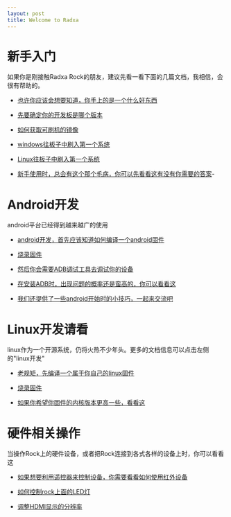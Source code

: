 ```yaml
---
layout: post
title: Welcome to Radxa
---
```


# 新手入门

如果你是刚接触Radxa Rock的朋友，建议先看一看下面的几篇文档，我相信，会很有帮助的。

* [也许你应该会想要知道，你手上的是一个什么好东西](http://kevinxiasx.github.io/2014/12/29/products.html)

* [先要确定你的开发板是哪个版本](http://kevinxiasx.github.io/2015/07/21/product-history.html)  

* [如何获取可刷机的镜像](http://kevinxiasx.github.io/2015/07/21/tiro-read.html)  

* [windows往板子中刷入第一个系统](http://kevinxiasx.github.io/2014/12/28/Flash-image-to-nand-windows.html)

* [Linux往板子中刷入第一个系统](http://kevinxiasx.github.io/2014/12/28/Flash-image-to-nand-linux.html)

* [新手使用时，总会有这个那个毛病，你可以先看看这有没有你需要的答案](http://kevinxiasx.github.io/2014/12/29/Q-and-A.html)-

# Android开发

android平台已经得到越来越广的使用

* [android开发，首先应该知道如何编译一个android固件](http://kevinxiasx.github.io/2015/07/17/build-android-firework.html)

* [烧录固件](http://kevinxiasx.github.io/2014/12/28/Flash-image-to-nand-windows.html)

* [然后你会需要ADB调试工具去调试你的设备](http://kevinxiasx.github.io/2015/07/17/install-adb.html)

* [在安装ADB时，出现问题的概率还是蛮高的，你可以看看这](http://kevinxiasx.github.io/2015/07/22/adb-trouble.html)

* [我们还提供了一些android开始时的小技巧，一起来交流吧](http://kevinxiasx.github.io/2015/07/20/android-tip.html)

# Linux开发请看  

linux作为一个开源系统，仍将火热不少年头。更多的文档信息可以点击左侧的"linux开发"

* [老规矩，先编译一个属于你自己的linux固件](http://kevinxiasx.github.io/2015/07/17/build-Linux-firework.html)

* [烧录固件](http://kevinxiasx.github.io/2014/12/28/Flash-image-to-nand-linux.html)

* [如果你希望你固件的内核版本更高一些，看看这](http://kevinxiasx.github.io/2015/07/17/build-kernel3.18+.html)


# 硬件相关操作

当操作Rock上的硬件设备，或者把Rock连接到各式各样的设备上时，你可以看看这

* [如果想要利用遥控器来控制设备，你需要看看如何使用红外设备](http://kevinxiasx.github.io/2015/07/18/Infrared-configure.html)

* [如何控制rock上面的LED灯](http://kevinxiasx.github.io/2015/01/06/control-led-with-gpio.html)

* [调整HDMI显示的分辨率](http://kevinxiasx.github.io/2015/05/17/HDMI-resolution-adjustment.html)



